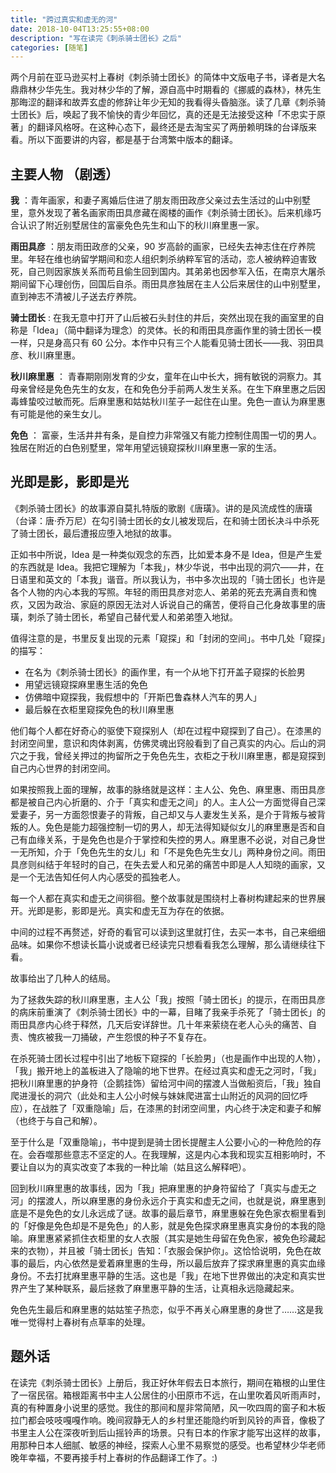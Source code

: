 ```yaml
---
title: "跨过真实和虚无的河"
date: 2018-10-04T13:25:55+08:00
description: "写在读完《刺杀骑士团长》之后"
categories: [随笔]
---
```


两个月前在亚马逊买村上春树《刺杀骑士团长》的简体中文版电子书，译者是大名鼎鼎林少华先生。我对林少华的了解，源自高中时期看的《挪威的森林》，林先生那晦涩的翻译和故弄玄虚的修辞让年少无知的我看得头昏脑涨。读了几章《刺杀骑士团长》后，唤起了我不愉快的青少年回忆，真的还是无法接受这种「不忠实于原著」的翻译风格呀。在这种心态下，最终还是去淘宝买了两册赖明珠的台译版来看。所以下面要讲的内容，都是基于台湾繁中版本的翻译。

## 主要人物 （剧透）

**我** ：青年画家，和妻子离婚后住进了朋友雨田政彦父亲过去生活过的山中别墅里，意外发现了著名画家雨田具彦藏在阁楼的画作《刺杀骑士团长》。后来机缘巧合认识了附近别墅居住的富豪免色先生和山下的秋川麻里惠一家。

**雨田具彦** ：朋友雨田政彦的父亲，90 岁高龄的画家，已经失去神志住在疗养院里。年轻在维也纳留学期间和恋人组织刺杀纳粹军官的活动，恋人被纳粹迫害致死，自己则因家族关系而苟且偷生回到国内。其弟弟也因参军入伍，在南京大屠杀期间留下心理创伤，回国后自杀。雨田具彦独居在主人公后来居住的山中别墅里，直到神志不清被儿子送去疗养院。

**骑士团长** : 在我无意中打开了山后被石头封住的井后，突然出现在我的画室里的自称是「Idea」（简中翻译为理念）的灵体。长的和雨田具彦画作里的骑士团长一模一样，只是身高只有 60 公分。本作中只有三个人能看见骑士团长——我、羽田具彦、秋川麻里惠。

**秋川麻里惠** ： 青春期刚刚发育的少女，童年在山中长大，拥有敏锐的洞察力。其母亲曾经是免色先生的女友，在和免色分手前两人发生关系。在生下麻里惠之后因毒蜂蛰咬过敏而死。后麻里惠和姑姑秋川苼子一起住在山里。免色一直认为麻里惠有可能是他的亲生女儿。

**免色** ： 富豪，生活井井有条，是自控力非常强又有能力控制住周围一切的男人。独居在附近的白色别墅里，常年用望远镜窥探秋川麻里惠一家的生活。

## 光即是影，影即是光

《刺杀骑士团长》的故事源自莫扎特版的歌剧《唐璜》。讲的是风流成性的唐璜（台译：唐·乔万尼）在勾引骑士团长的女儿被发现后，在和骑士团长决斗中杀死了骑士团长，最后遭报应堕入地狱的故事。

正如书中所说，Idea 是一种类似观念的东西，比如爱本身不是 Idea，但是产生爱的东西就是 Idea。我把它理解为「本我」，林少华说，书中出现的洞穴——井，在日语里和英文的「本我」谐音。所以我认为，书中多次出现的「骑士团长」也许是各个人物的内心本我的写照。年轻的雨田具彦对恋人、弟弟的死去充满自责和愧疚，又因为政治、家庭的原因无法对人诉说自己的痛苦，便将自己化身故事里的唐璜，刺杀了骑士团长，希望自己替代爱人和弟弟堕入地狱。

值得注意的是，书里反复出现的元素「窥探」和「封闭的空间」。书中几处「窥探」的描写：

- 在名为《刺杀骑士团长》的画作里，有一个从地下打开盖子窥探的长脸男
- 用望远镜窥探麻里惠生活的免色
- 仿佛暗中窥探我，我假想中的「开斯巴鲁森林人汽车的男人」
- 最后躲在衣柜里窥探免色的秋川麻里惠

他们每个人都在好奇心的驱使下窥探别人（却在过程中窥探到了自己）。在漆黑的封闭空间里，意识和肉体剥离，仿佛灵魂出窍般看到了自己真实的内心。后山的洞穴之于我，曾经关押过的拘留所之于免色先生，衣柜之于秋川麻里惠，都是窥探到自己内心世界的封闭空间。

如果按照我上面的理解，故事的脉络就是这样：主人公、免色、麻里惠、雨田具彦都是被自己内心折磨的、介于「真实和虚无之间」的人。主人公一方面觉得自己深爱妻子，另一方面怨恨妻子的背叛，自己却又与人妻发生关系，是介于背叛与被背叛的人。免色是能力超强控制一切的男人，却无法得知疑似女儿的麻里惠是否和自己有血缘关系，于是免色也是介于掌控和失控的男人。麻里惠不必说，对自己身世一无所知，介于「免色先生的女儿」和「不是免色先生女儿」两种身份之间。雨田具彦则纠结于年轻时的自己，在失去爱人和兄弟的痛苦中即是人人知晓的画家，又是一个无法告知任何人内心感受的孤独老人。

每一个人都在真实和虚无之间徘徊。整个故事就是围绕村上春树构建起来的世界展开。光即是影，影即是光。真实和虚无互为存在的依据。

中间的过程不再赘述，好奇的看官可以读到这里就打住，去买一本书，自己来细细品味。如果你不想读长篇小说或者已经读完只想看看我怎么理解，那么请继续往下看。

故事给出了几种人的结局。

为了拯救失踪的秋川麻里惠，主人公「我」按照「骑士团长」的提示，在雨田具彦的病床前重演了《刺杀骑士团长》中的一幕，目睹了我亲手杀死了「骑士团长」的雨田具彦内心终于释然，几天后安详辞世。几十年来萦绕在老人心头的痛苦、自责、愧疚被我一刀捅破，产生怨恨的种子不复存在。

在杀死骑士团长过程中引出了地板下窥探的「长脸男」（也是画作中出现的人物），「我」搬开地上的盖板进入了隐喻的地下世界。在经过真实和虚无之河时，「我」把秋川麻里惠的护身符（企鹅挂饰）留给河中间的摆渡人当做船资后，「我」独自爬进漫长的洞穴（此处和主人公小时候与妹妹爬进富士山附近的风洞的回忆呼应），在战胜了「双重隐喻」后，在漆黑的封闭空间里，内心终于决定和妻子和解（也终于与自己和解）。

至于什么是「双重隐喻」，书中提到是骑士团长提醒主人公要小心的一种危险的存在。会吞噬那些意志不坚定的人。在我理解，这是内心本我和现实互相影响时，不要让自以为的真实改变了本我的一种比喻（姑且这么解释吧）。

回到秋川麻里惠的故事线，因为「我」把麻里惠的护身符留给了「真实与虚无之河」的摆渡人，所以麻里惠的身份永远介于真实和虚无之间，也就是说，麻里惠到底是不是免色的女儿永远成了谜。故事的最后章节，麻里惠躲在免色家衣橱里看到的「好像是免色却是不是免色」的人影，就是免色探求麻里惠真实身份的本我的隐喻。麻里惠紧紧抓住衣柜里的女人衣服（其实是她生母留在免色家，被免色珍藏起来的衣物），并且被「骑士团长」告知：「衣服会保护你」。这恰恰说明，免色在故事的最后，内心依然是爱着麻里惠的生母，所以最后放弃了探求麻里惠的真实血缘身份。不去打扰麻里惠平静的生活。这也是「我」在地下世界做出的决定和真实世界产生了某种联系，最后拯救了麻里惠平静的生活，让真相永远隐藏起来。

免色先生最后和麻里惠的姑姑笙子热恋，似乎不再关心麻里惠的身世了……这是我唯一觉得村上春树有点草率的处理。

## 题外话

在读完《刺杀骑士团长》上册后，我正好休年假去日本旅行，期间在箱根的山里住了一宿民宿。箱根距离书中主人公居住的小田原市不远，在山里吹着风听雨声时，真的有种置身小说里的感觉。我住的那间和屋非常简陋，风一吹四周的窗子和木板拉门都会吱吱嘎嘎作响。晚间寂静无人的乡村里还能隐约听到风铃的声音，像极了书里主人公在深夜听到后山摇铃声的场景。只有日本的作家才能写出这样的故事，用那种日本人细腻、敏感的神经，探索人心里不易察觉的感受。也希望林少华老师晚年幸福，不要再接手村上春树的作品翻译工作了。:)
